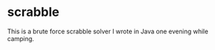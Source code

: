 scrabble
========

This is a brute force scrabble solver I wrote in Java one evening while camping.
